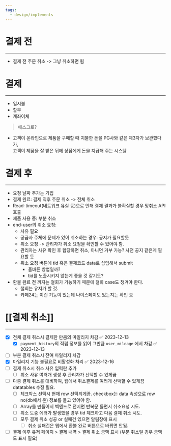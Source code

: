 ```yaml
---
tags:
  - design/implements
---
```


# 결제 전
---
- 결제 전 주문 취소 -> 그냥 취소하면 됨


# 결제
---
- 일시불
- 할부
- 계좌이체

> 에스크로?
- 고객이 온라인으로 제품을 구매할 때 지불한 돈을 PG사와 같은 제3자가 보관했다가,  
고객이 제품을 잘 받은 뒤에 상점에게 돈을 지급해 주는 시스템



# 결제 후
---
- 요청 날짜 추가는 기입
- 결제 완료: 결제 직후 주문 취소 -> 전체 취소
- Read-timeout(네트워크 유실 등)으로 인해 결제 결과가 불확실할 경우 망취소 API 호출
- 제품 사용 중: 부분 취소
- end-user의 취소 요청:
	- 사유 필요
	- 공급사 주체에 문제가 있어 취소하는 경우: 공지가 필요할듯
	- 취소 요청 -> 관리자가 취소 요청을 확인할 수 있어야 함.
	- 관리자는 사유 확인 후 합당하면 취소, 아니면 거부 가능? 사전 공지 같은게 필요할 듯
	- 취소 요청 버튼에 tid 혹은 결제코드 data로 삽입해서 submit
		- 올바른 방법일까?
		- tid를 노출시키지 않는게 좋을 것 같기도?
- 환불 완료 전 까지는 철회가 가능하기 때문에 철회 case도 챙겨야 한다.
	- 철회는 유저가 할 것.
	- 카페24는 이런 기능이 있는데 나이스페이도 있는지는 확인 요


# [[결제 취소]]
---
- [x] 전체 결제 취소시 결제한 만큼의 마일리지 차감 ✅ 2023-12-13
	- [x] `payment_history`의 적립 정보를 읽어 그만큼 `user_mileage` 에서 차감 ✅ 2023-12-13
- [ ] 부분 결제 취소시 잔여 마일리지 차감
- [x] 마일리지 기능 불필요로 비활성화 처리 ✅ 2023-12-16
- [ ] 결제 취소시 취소 사유 입력란 추가
	- [ ] 취소 사유 여러개 생성 후 관리자가 선택할 수 있게끔
- [ ] 다중 결제 취소를 대비하여, 웹에서 취소결제를 여러개 선택할 수 있게끔 datatables 수정 필요.
	- [ ] 체크박스 선택시 현재 row 선택되게끔. checkbox는 data 속성으로 row no(db에서 온) 정보를 들고 있어야 함.
	- [ ] Array를 만들어서 백엔드로 던지면 반복문 돌면서 취소요청 시도.
	- [ ] 취소 도중 에러가 발생했을 경우 tid 체크하고 다음 결제 취소 시도.
	- [ ] 모두 결제 취소 성공 or 실패건 있으면 알림창에 표시
		- [ ] 취소 실패건은 웹에서 환불 완료 버튼으로 바뀌면 안됨.
- [ ] 결제 이후 유저 페이지 > 결제 내역 > 결제 취소 금액 표시 (부분 취소일 경우 금액도 표시 필요)